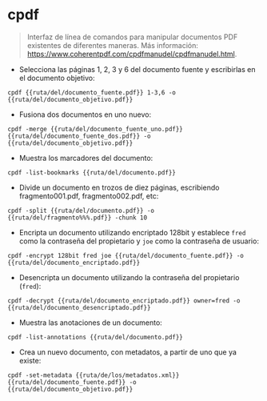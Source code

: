 # cpdf

> Interfaz de línea de comandos para manipular documentos PDF existentes de diferentes maneras.
> Más información: <https://www.coherentpdf.com/cpdfmanudel/cpdfmanudel.html>.

- Selecciona las páginas 1, 2, 3 y 6 del documento fuente y escribirlas en el documento objetivo:

`cpdf {{ruta/del/documento_fuente.pdf}} 1-3,6 -o {{ruta/del/documento_objetivo.pdf}}`

- Fusiona dos documentos en uno nuevo:

`cpdf -merge {{ruta/del/documento_fuente_uno.pdf}} {{ruta/del/documento_fuente_dos.pdf}} -o {{ruta/del/documento_objetivo.pdf}}`

- Muestra los marcadores del documento:

`cpdf -list-bookmarks {{ruta/del/documento.pdf}}`

- Divide un documento en trozos de diez páginas, escribiendo fragmento001.pdf, fragmento002.pdf, etc:

`cpdf -split {{ruta/del/documento.pdf}} -o {{ruta/del/fragmento%%%.pdf}} -chunk 10`

- Encripta un documento utilizando encriptado 128bit y establece `fred` como la contraseña del propietario y `joe` como la contraseña de usuario:

`cpdf -encrypt 128bit fred joe {{ruta/del/documento_fuente.pdf}} -o {{ruta/del/documento_encriptado.pdf}}`

- Desencripta un documento utilizando la contraseña del propietario (`fred`):

`cpdf -decrypt {{ruta/del/documento_encriptado.pdf}} owner=fred -o {{ruta/del/documento_desencriptado.pdf}}`

- Muestra las anotaciones de un documento:

`cpdf -list-annotations {{ruta/del/documento.pdf}}`

- Crea un nuevo documento, con metadatos, a partir de uno que ya existe:

`cpdf -set-metadata {{ruta/de/los/metadatos.xml}} {{ruta/del/documento_fuente.pdf}} -o {{ruta/del/documento_objetivo.pdf}}`
